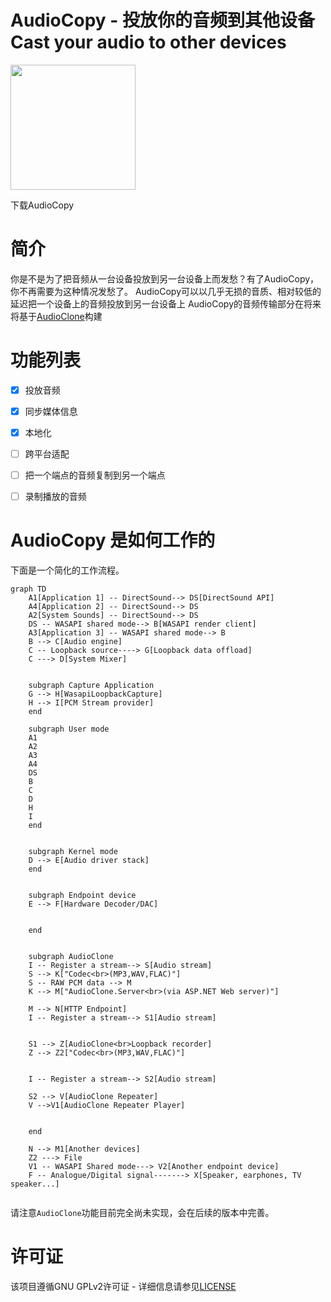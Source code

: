 # AudioCopy - 投放你的音频到其他设备 Cast your audio to other devices


<a href="https://apps.microsoft.com/detail/9P3XT4FS327L?mode=direct">
	<img src="https://get.microsoft.com/images/en-us%20dark.svg" width="200"/>
</a>

下载AudioCopy

# 简介
你是不是为了把音频从一台设备投放到另一台设备上而发愁？有了AudioCopy，你不再需要为这种情况发愁了。
AudioCopy可以以几乎无损的音质、相对较低的延迟把一个设备上的音频投放到另一台设备上
AudioCopy的音频传输部分在将来将基于[AudioClone](https://github.com/0xeeeeeeeeeeee/AudioClone)构建

# 功能列表
- [x] 投放音频
- [x] 同步媒体信息
- [x] 本地化
- [ ] 跨平台适配
- [ ] 把一个端点的音频复制到另一个端点
- [ ] 录制播放的音频


# AudioCopy 是如何工作的
下面是一个简化的工作流程。
```mermaid
graph TD
    A1[Application 1] -- DirectSound--> DS[DirectSound API]
    A4[Application 2] -- DirectSound--> DS
    A2[System Sounds] -- DirectSound--> DS
    DS -- WASAPI shared mode--> B[WASAPI render client]
    A3[Application 3] -- WASAPI shared mode--> B
    B --> C[Audio engine]
    C -- Loopback source----> G[Loopback data offload]
    C ---> D[System Mixer]
    
    
    subgraph Capture Application
    G --> H[WasapiLoopbackCapture]
    H --> I[PCM Stream provider]
    end

    subgraph User mode
    A1
    A2
    A3
    A4
    DS
    B
    C
    D
    H
    I
    end


    subgraph Kernel mode
    D --> E[Audio driver stack]
    end


    subgraph Endpoint device
    E --> F[Hardware Decoder/DAC]


    end


    subgraph AudioClone
    I -- Register a stream--> S[Audio stream]
    S --> K["Codec<br>(MP3,WAV,FLAC)"]
    S -- RAW PCM data --> M
    K --> M["AudioClone.Server<br>(via ASP.NET Web server)"]

    M --> N[HTTP Endpoint]
    I -- Register a stream--> S1[Audio stream]


    S1 --> Z[AudioClone<br>Loopback recorder]
    Z --> Z2["Codec<br>(MP3,WAV,FLAC)"]
    

    I -- Register a stream--> S2[Audio stream]

    S2 --> V[AudioClone Repeater]
    V -->V1[AudioClone Repeater Player]
    
    
    end

    N --> M1[Another devices]
    Z2 ---> File
    V1 -- WASAPI Shared mode---> V2[Another endpoint device]
    F -- Analogue/Digital signal-------> X[Speaker, earphones, TV speaker...]


```

请注意`AudioClone`功能目前完全尚未实现，会在后续的版本中完善。


# 许可证

该项目遵循GNU GPLv2许可证 - 详细信息请参见[LICENSE](LICENSE)

